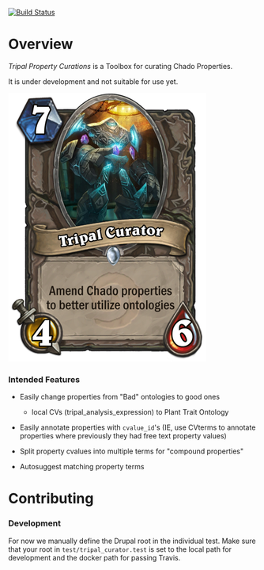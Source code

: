 [![Build Status](https://travis-ci.org/statonlab/tripal_curator.svg?branch=master)](https://travis-ci.org/statonlab/tripal_curator)

# Overview

*Tripal Property Curations* is a Toolbox for curating Chado Properties.

It is under development and not suitable for use yet.


![the curator](/docs/tripal_curator.png)

### Intended Features

* Easily change properties from "Bad" ontologies to good ones 
  - local CVs (tripal_analysis_expression) to Plant Trait Ontology
  
* Easily annotate properties with `cvalue_id`'s (IE, use CVterms to annotate properties where previously they had free text property values)

* Split property cvalues into multiple terms for "compound properties"

* Autosuggest matching property terms

# Contributing

### Development

For now we manually define the Drupal root in the individual test.  Make sure that your root in `test/tripal_curator.test` is set to the local path for development and the docker path for passing Travis.